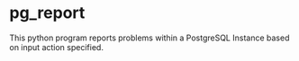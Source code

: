 # pg_report
This python program reports problems within a PostgreSQL Instance based on input action specified.
